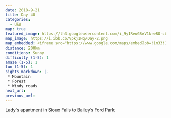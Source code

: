 ```yaml
---
date: 2018-9-21
title: Day 48
categories:
  - USA
map: true
featured_image: https://lh3.googleusercontent.com/i_9y1ReuGBxV1krwBO-cbFrpE6U21Vke5F6DDnZAT7TaOU516wXpZeMFMahuGulCav0YYxhRKblL60yOUGTsBUJWD9x9VGVCNX0WEomjSPr0_LCZBnSwEeAi3EQCu4pop_Fk3SJ0hf8N9xp7IhvdabwEW2Yq3563Qdoxx8qKZpL9l607gP-ekWXxZnuOeXl3jF83GoBXhb9vCeY32w2U7qMqPar2VVFuPjgYkonZFTFKjQcN2L_Cv0GiM1sgJRMCKtwIrx_8YJMJ7LNsJcuNvTnuUifWPjmSRM50_Gn4iSTdl3czDFIYXf9W1BGfRTSjf8Z8jq5weYv7kw8IMYRa-yBp7korVC2XagNqjyjlEdbx4tJTzvpr47LnW49LWYVHHXmhPqF42jDdu9tVE0g1-uQd7M42OxazHFsNE-j6ppnwxWhuX_KNsKQM5kb9eEQZEMDO6eSLC-pNglTHhGYiDrmCRc4wsWkNRnqAVNMIC_IzCAUy8lP-Gb9y1VEDOKKZCB5iW9xj_SIkm0502UtdA4ews5d_lZDLNzH2FRtm9W1A0rcrj6_1LqCT6GogG0gnGpgKk0qLiGLxKDH-8yHTI2MFVPTt5YmkXMI5L33e8_2LjjSGcCW2G0C5UyY2fBm1_nfA-NeQJDlF_jWXZKN5Kx9U9123kV-Byi9uTbaBPMaBQJrA=w1631-h975-no
map_image: https://i.ibb.co/Vpkj1Hq/Day-2.png
map_embedded: <iframe src="https://www.google.com/maps/embed?pb=!1m33!1m12!1m3!1d2985723.002320118!2d-96.31097560342776!3d43.046793964998365!2m3!1f0!2f0!3f0!3m2!1i1024!2i768!4f13.1!4m18!3e0!4m5!1s0x878eb498e0bdacd7%3A0xde95ff3aa8b2fccf!2sSioux%20Falls%2C%20SD%2C%20USA!3m2!1d43.5473028!2d-96.72833299999999!4m4!2s43.6413%2C-95.1745611!3m2!1d43.6413!2d-95.17456109999999!4m5!1s0x87e4b1749d14b93d%3A0xc6bbf96e57d1ec7d!2sBailey%E2%80%99s%20Ford%20Park%2C%20Jefferson%20Road%2C%20Manchester%2C%20IA%2C%20USA!3m2!1d42.4473341!2d-91.41058439999999!5e0!3m2!1sen!2sau!4v1577453238471!5m2!1sen!2sau" width="100%" height="500" frameborder="0" style="border:0;" allowfullscreen=""></iframe>
distance: 200km
conditions: Sunny
difficulty (1-5): 1 
amaze (1-5): 1
fun (1-5): 1
sights_markdown: |-
 * Mountain
 * Forest
 * Windy roads
next_url:
previous_url:
---
```

Lady's apartment in Sioux Falls to Bailey’s Ford Park


